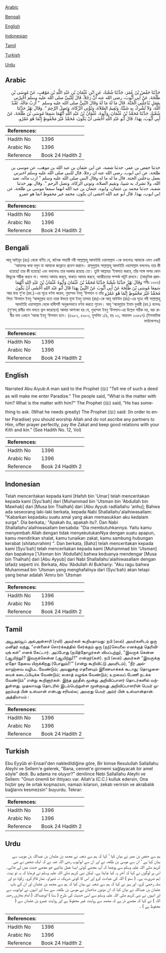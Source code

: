 [Arabic](#arabic)

[Bengali](#bengali)

[English](#english)

[Indonesian](#indonesian)

[Tamil](#tamil)

[Turkish](#turkish)

[Urdu](#urdu)

## Arabic


<div dir="rtl" lang="ar" style={{fontSize:'larger',backgroundColor:'#f8f9fa',padding:20}}>
حَدَّثَنَا حَفْصُ بْنُ عُمَرَ، حَدَّثَنَا شُعْبَةُ، عَنِ ابْنِ عُثْمَانَ بْنِ عَبْدِ اللَّهِ بْنِ مَوْهَبٍ، عَنْ مُوسَى بْنِ طَلْحَةَ، عَنْ أَبِي أَيُّوبَ، رضى الله عنه أَنَّ رَجُلاً، قَالَ لِلنَّبِيِّ صلى الله عليه وسلم أَخْبِرْنِي بِعَمَلٍ يُدْخِلُنِي الْجَنَّةَ‏.‏ قَالَ مَا لَهُ مَا لَهُ وَقَالَ النَّبِيُّ صلى الله عليه وسلم ‏ "‏ أَرَبٌ مَالَهُ، تَعْبُدُ اللَّهَ، وَلاَ تُشْرِكُ بِهِ شَيْئًا، وَتُقِيمُ الصَّلاَةَ، وَتُؤْتِي الزَّكَاةَ، وَتَصِلُ الرَّحِمَ ‏"‏‏.‏ وَقَالَ بَهْزٌ حَدَّثَنَا شُعْبَةُ، حَدَّثَنَا مُحَمَّدُ بْنُ عُثْمَانَ، وَأَبُوهُ، عُثْمَانُ بْنُ عَبْدِ اللَّهِ أَنَّهُمَا سَمِعَا مُوسَى بْنَ طَلْحَةَ، عَنْ أَبِي أَيُّوبَ، بِهَذَا‏.‏ قَالَ أَبُو عَبْدِ اللَّهِ أَخْشَى أَنْ يَكُونَ، مُحَمَّدٌ غَيْرَ مَحْفُوظٍ إِنَّمَا هُوَ عَمْرٌو‏.‏
</div>
<div style={{backgroundColor:'#f8f9fa',padding:20, marginBottom: 10}}><table> <thead> <tr> <th>References:</th> <th></th> </tr> </thead> <tbody><tr><td>Hadith No</td><td>1396</td></tr><tr><td>Arabic No</td><td>1396</td></tr><tr><td>Reference</td><td>Book 24 Hadith 2</td></tr></tbody></table></div>


<div dir="rtl" lang="ar" style={{fontSize:'larger',backgroundColor:'#f8f9fa',padding:20}}>
حدثنا حفص بن عمر، حدثنا شعبة، عن ابن عثمان بن عبد الله بن موهب، عن موسى بن طلحة، عن ابي ايوب، رضى الله عنه ان رجلا، قال للنبي صلى الله عليه وسلم اخبرني بعمل يدخلني الجنة. قال ما له ما له وقال النبي صلى الله عليه وسلم " ارب ماله، تعبد الله، ولا تشرك به شييا، وتقيم الصلاة، وتوتي الزكاة، وتصل الرحم ". وقال بهز حدثنا شعبة، حدثنا محمد بن عثمان، وابوه، عثمان بن عبد الله انهما سمعا موسى بن طلحة، عن ابي ايوب، بهذا. قال ابو عبد الله اخشى ان يكون، محمد غير محفوظ انما هو عمرو
</div>
<div style={{backgroundColor:'#f8f9fa',padding:20, marginBottom: 10}}><table> <thead> <tr> <th>References:</th> <th></th> </tr> </thead> <tbody><tr><td>Hadith No</td><td>1396</td></tr><tr><td>Arabic No</td><td>1396</td></tr><tr><td>Reference</td><td>Book 24 Hadith 2</td></tr></tbody></table></div>

## Bengali


<div dir="rtl" lang="bn" style={{fontSize:'larger',backgroundColor:'#f8f9fa',padding:20}}>
আবূ আইয়ূব (রাঃ) থেকে বর্ণিত যে, জনৈক সাহাবী নবী সাল্লাল্লাহু আলাইহি ওয়াসাল্লাম -কে বললেনঃ আমাকে এমন একটি ‘আমলের কথা বলুন যা আমাকে জান্নাতে প্রবেশ করাবে। রাসূলুল্লাহ সাল্লাল্লাহু আলাইহি ওয়াসাল্লাম বললেনঃ তার কী হয়েছে! তার কী হয়েছে! এবং বললেনঃ তার দরকার রয়েছে তো। তুমি আল্লাহর ‘ইবাদাত করবে, তাঁর সঙ্গে অপর কোন কিছুকে শরীক করবে না। সালাত আদায় করবে, যাকাত আদায় করবে, আত্মীয়তার সম্পর্ক অটুট রাখবে। (আধুনিক প্রকাশনীঃ ১৩০৬) وَقَالَ بَهْزٌ حَدَّثَنَا شُعْبَةُ حَدَّثَنَا مُحَمَّدُ بْنُ عُثْمَانَ وَأَبُوهُ عُثْمَانُ بْنُ عَبْدِ اللهِ أَنَّهُمَا سَمِعَا مُوسَى بْنَ طَلْحَةَ عَنْ أَبِي أَيُّوبَ عَنْ النَّبِيِّ بِهَذَا قَالَ أَبُو عَبْد اللهِ أَخْشَى أَنْ يَكُونَ مُحَمَّدٌ غَيْرَ مَحْفُوظٍ إِنَّمَا هُوَ عَمْرٌو আর বাহ্য শু‘বা (রহ.)-এর সূত্রে বর্ণনা করেন, মুহাম্মদ ইবনু ‘উসমান ও তাঁর পিতা ‘উসমান ইবনু ‘আবদুল্লাহ হতে তারা উভয়ে মূসা ইবনু তালহা (রাঃ)-কে আবূ আইউব (রাঃ)-এর সূত্রে নবী সাল্লাল্লাহু আলাইহি ওয়াসাল্লাম থেকে হাদীসটি অনুরূপভাবে বর্ণনা করতে শুনেন। আবূ ‘আবদুল্লাহ ইমাম বুখারী (রহ.) বলেনঃ (শু‘বাহ্ রাবীর নাম বলতে ভুল করেছেন) আমার আশংকা হয় যে, মুহাম্মদ ইবনু ‘উসমান-এর উল্লেখ সঠিক নয়, বরং রাবীর নাম এখানে ‘আমর ইবনু ‘উসমান হবে। (৫৯৮২, ৫৯৮৩, মুসলিম ১/৪, হাঃ ১৩, আহমাদ ২৩৫৯৭) (ইসলামিক ফাউন্ডেশনঃ)
</div>
<div style={{backgroundColor:'#f8f9fa',padding:20, marginBottom: 10}}><table> <thead> <tr> <th>References:</th> <th></th> </tr> </thead> <tbody><tr><td>Hadith No</td><td>1396</td></tr><tr><td>Arabic No</td><td>1396</td></tr><tr><td>Reference</td><td>Book 24 Hadith 2</td></tr></tbody></table></div>

## English


<div dir="ltr" lang="en" style={{fontSize:'larger',backgroundColor:'#f8f9fa',padding:20}}>
Narrated Abu Aiyub:A man said to the Prophet (ﷺ) "Tell me of such a deed as will make me enter Paradise." The people said, "What is the matter with him? What is the matter with him?" The Prophet (ﷺ) said, "He has something to ask. (What he needs greatly) The Prophet (ﷺ) said: (In order to enter Paradise) you should worship Allah and do not ascribe any partners to Him, offer prayer perfectly, pay the Zakat and keep good relations with your Kith and kin." (See Hadith No. 12, Vol)
</div>
<div style={{backgroundColor:'#f8f9fa',padding:20, marginBottom: 10}}><table> <thead> <tr> <th>References:</th> <th></th> </tr> </thead> <tbody><tr><td>Hadith No</td><td>1396</td></tr><tr><td>Arabic No</td><td>1396</td></tr><tr><td>Reference</td><td>Book 24 Hadith 2</td></tr></tbody></table></div>

## Indonesian


<div dir="ltr" lang="id" style={{fontSize:'larger',backgroundColor:'#f8f9fa',padding:20}}>
Telah menceritakan kepada kami [Hafsh bin 'Umar] telah menceritakan kepada kami [Syu'bah] dari [Muhammad bin 'Utsman bin 'Abdullah bin Mawhab] dari [Musa bin Thalhah] dari [Abu Ayyub radliallahu 'anhu]; Bahwa ada seseorang laki-laki berkata, kepada Nabi Shallallahu'alaihiwasallam: "Kabarkan kepadaku suatu amal yang akan memasukkan aku kedalam surga". Dia berkata,: "Apakah itu, apakah itu?. Dan Nabi Shallallahu'alaihiwasallam bersabda: "Dia membutuhkannya. Yaitu kamu menyembah Allah dengan tidak menyekutukanNya dengan suatu apapun, kamu mendirikan shalat, kamu tunaikan zakat, kamu sambung hubungan kerabat (shilaturrahim) ". Dan berkata, [Bahz] telah menceritakan kepada kami [Syu'bah] telah menceritakan kepada kami [Muhammad bin 'Utsman] dan bapaknya ['Utsman bin 'Abdullah] bahwa keduanya mendengar [Musa bin Thalhah] dari [Abu Ayyub] dari Nabi Shallallahu'alaihiwasallam dengan lafadz seperti ini. Berkata, Abu 'Abdullah Al Bukhariy: "Aku ragu bahwa Muhammad bin 'Utsman yang menghafalnya dari (Syu'bah) akan tetapi yang benar adalah 'Amru bin 'Utsman
</div>
<div style={{backgroundColor:'#f8f9fa',padding:20, marginBottom: 10}}><table> <thead> <tr> <th>References:</th> <th></th> </tr> </thead> <tbody><tr><td>Hadith No</td><td>1396</td></tr><tr><td>Arabic No</td><td>1396</td></tr><tr><td>Reference</td><td>Book 24 Hadith 2</td></tr></tbody></table></div>

## Tamil


<div dir="ltr" lang="ta" style={{fontSize:'larger',backgroundColor:'#f8f9fa',padding:20}}>
அபூஅய்யூப் அல்அன்சாரி (ரலி) அவர்கள் கூறியதாவது: நபி (ஸல்) அவர்களிடம் ஒரு மனிதர் வந்து, “என்னைச் சொர்க்கத்தில் சேர்க்கும் ஒரு (நற்)செயலை எனக்குத் தெரிவியுங் கள்” எனக் கேட்டார். அப்போது (நபித்தோழர்கள் வியப்புற்று), “இவருக் கென்ன (ஆயிற்று)? இவருக்கென்ன (ஆயிற்று)?” என்றார்(கள்). நபி (ஸல்) அவர்கள் “இவருக்கு ஏதோ தேவை யிருக்கிறது (போலும்)!‘“ (என்று கூறிவிட்டு அவரிடம்), “நீர் அல்லாஹ்வை வழிபட வேண்டும்; அவனுக்கு எதனையும் இணையாக்கக் கூடாது; தொழுகையைக் கடைப்பிடிக்க வேண்டும்; ஸகாத் வழங்க வேண்டும்; உறவைப் பேணி நடக்க வேண்டும்” என்று கூறினார்கள். இந்த ஹதீஸ் மூன்று அறிவிப்பாளர் தொடர்களில் வந்துள்ளது. முதலாவது தொடரில் இடம்பெற்றுள்ள மூன்றாவது அறிவிப்பாளரின் பெயர் முஹம்மத் பின் உஸ்மான் என்பது சரியல்ல; அவரது பெயர் அம்ர் பின் உஸ்மான்தான். அத்தியாயம் :
</div>
<div style={{backgroundColor:'#f8f9fa',padding:20, marginBottom: 10}}><table> <thead> <tr> <th>References:</th> <th></th> </tr> </thead> <tbody><tr><td>Hadith No</td><td>1396</td></tr><tr><td>Arabic No</td><td>1396</td></tr><tr><td>Reference</td><td>Book 24 Hadith 2</td></tr></tbody></table></div>

## Turkish


<div dir="ltr" lang="tr" style={{fontSize:'larger',backgroundColor:'#f8f9fa',padding:20}}>
Ebu Eyyûb el-Ensarî'den nakledildiğine göre, Bir kimse Resulullah Sallallahu Aleyhi ve Sellem'e gelerek, "Bana, cennet'e girmemi sağlayacak bir amel söyle" dedi. Bu adama ne oluyor?" denilince Nebi Sallallahu Aleyhi ve Sellem: "Onun önemli bir ihtiyacı var. Allah'a (C.C.) kulluk edersin, Ona hiçbir şey ile ortak koşmazsın, namazı kılarsın, zekatı verirsin ve akrabalık bağlarını kesmezsin" buyurdu. Tekrar:
</div>
<div style={{backgroundColor:'#f8f9fa',padding:20, marginBottom: 10}}><table> <thead> <tr> <th>References:</th> <th></th> </tr> </thead> <tbody><tr><td>Hadith No</td><td>1396</td></tr><tr><td>Arabic No</td><td>1396</td></tr><tr><td>Reference</td><td>Book 24 Hadith 2</td></tr></tbody></table></div>

## Urdu


<div dir="rtl" lang="ur" style={{fontSize:'larger',backgroundColor:'#f8f9fa',padding:20}}>
ہم سے حفص بن عمر نے بیان کیا ‘ کہا کہ ہم سے شعبہ نے محمد بن عثمان بن عبداللہ بن موہب سے بیان کیا ہے ‘ ان سے موسیٰ بن طلحہ نے اور ان سے ابوایوب رضی اللہ عنہ نے کہ ایک شخص نے نبی کریم صلی اللہ علیہ وسلم سے پوچھا کہ آپ مجھے کوئی ایسا عمل بتائیے جو مجھے جنت میں لے جائے۔ اس پر لوگوں نے کہا کہ آخر یہ کیا چاہتا ہے۔ لیکن نبی کریم صلی اللہ علیہ وسلم نے فرمایا کہ یہ تو بہت اہم ضرورت ہے۔ ( سنو ) اللہ کی عبادت کرو اور اس کا کوئی شریک نہ ٹھہراو۔ نماز قائم کرو۔ زکوٰۃ دو اور صلہ رحمی کرو۔ اور بہز نے کہا کہ ہم سے شعبہ نے بیان کیا کہ ہم سے محمد بن عثمان اور ان کے باپ عثمان بن عبداللہ نے بیان کیا کہ ان دونوں صاحبان نے موسیٰ بن طلحہ سے سنا اور انہوں نے ابوایوب سے اور انہوں نے نبی کریم صلی اللہ علیہ وسلم سے اسی حدیث کی طرح ( سنا ) ابوعبداللہ ( امام بخاری رحمہ اللہ ) نے کہا کہ مجھے ڈر ہے کہ محمد سے روایت غیر محفوظ ہے اور روایت عمرو بن عثمان سے ( محفوظ ہے ) ۔
</div>
<div style={{backgroundColor:'#f8f9fa',padding:20, marginBottom: 10}}><table> <thead> <tr> <th>References:</th> <th></th> </tr> </thead> <tbody><tr><td>Hadith No</td><td>1396</td></tr><tr><td>Arabic No</td><td>1396</td></tr><tr><td>Reference</td><td>Book 24 Hadith 2</td></tr></tbody></table></div>